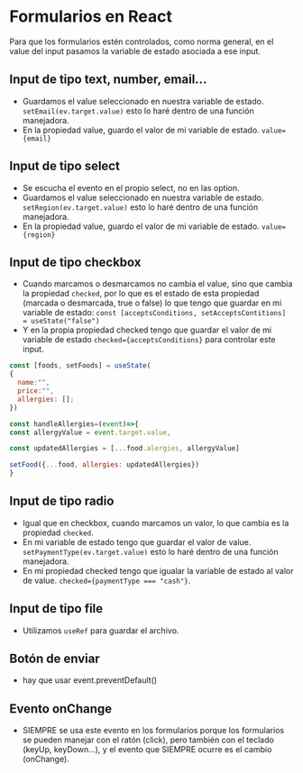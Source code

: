 # Formularios en React

Para que los formularios estén controlados, como norma general, en el value del input pasamos la variable de estado asociada a ese input.

## Input de tipo text, number, email...

- Guardamos el value seleccionado en nuestra variable de estado. `setEmail(ev.target.value)` esto lo haré dentro de una función manejadora.
- En la propiedad value, guardo el valor de mi variable de estado. `value={email}`

## Input de tipo select

- Se escucha el evento en el propio select, no en las option.
- Guardamos el value seleccionado en nuestra variable de estado. `setRegion(ev.target.value)` esto lo haré dentro de una función manejadora.
- En la propiedad value, guardo el valor de mi variable de estado. `value={region}`

## Input de tipo checkbox

- Cuando marcamos o desmarcamos no cambia el value, sino que cambia la propiedad `checked`, por lo que es el estado de esta propiedad (marcada o desmarcada, true o false) lo que tengo que guardar en mi variable de estado: `const [acceptsConditions, setAcceptsContitions] = useState("false")`
- Y en la propia propiedad checked tengo que guardar el valor de mi variable de estado `checked={acceptsConditions}` para controlar este input.

```javascript
const [foods, setFoods] = useState(
{
  name:"",
  price:"",
  allergies: [];
})

const handleAllergies=(event)=>{
const allergyValue = event.target.value,

const updatedAllergies = [...food.alergies, allergyValue]

setFood({...food, allergies: updatedAllergies})
}
```

## Input de tipo radio

- Igual que en checkbox, cuando marcamos un valor, lo que cambia es la propiedad `checked`.
- En mi variable de estado tengo que guardar el valor de value. `setPaymentType(ev.target.value)` esto lo haré dentro de una función manejadora.
- En mi propiedad checked tengo que igualar la variable de estado al valor de value. `checked={paymentType === "cash"}`.

## Input de tipo file

- Utilizamos `useRef` para guardar el archivo.

## Botón de enviar

- hay que usar event.preventDefault()

## Evento onChange

- SIEMPRE se usa este evento en los formularios porque los formularios se pueden manejar con el ratón (click), pero también con el teclado (keyUp, keyDown...), y el evento que SIEMPRE ocurre es el cambio (onChange).
